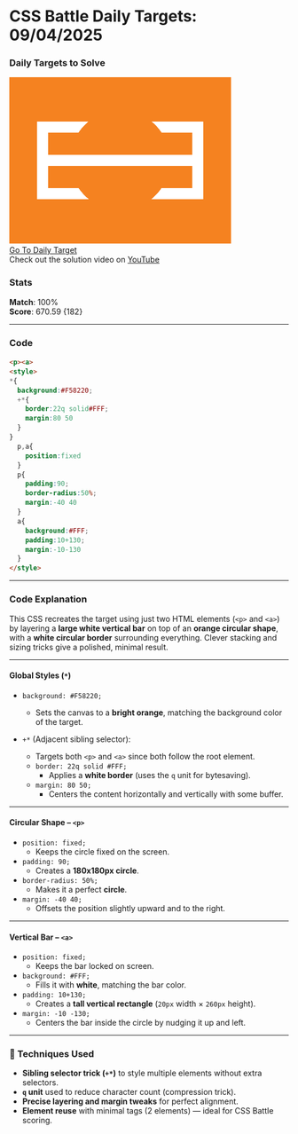 # CSS Battle Daily Targets: 09/04/2025

### Daily Targets to Solve

![picture of daily target](./images/09.png)  
[Go To Daily Target](https://cssbattle.dev/play/B9oigbDhlqcRMq3rKk3Q)  
Check out the solution video on [YouTube](https://youtube.com/shorts/bYelalIAIYI)

### Stats

**Match**: 100%  
**Score**: 670.59 {182}

---

### Code
```html
<p><a>
<style>
*{
  background:#F58220;
  +*{
    border:22q solid#FFF;
    margin:80 50
  }
}
  p,a{
    position:fixed
  }
  p{
    padding:90;
    border-radius:50%;
    margin:-40 40
  }
  a{
    background:#FFF;
    padding:10+130;
    margin:-10-130
  }
</style>
```

---

### **Code Explanation**

This CSS recreates the target using just two HTML elements (`<p>` and `<a>`) by layering a **large white vertical bar** on top of an **orange circular shape**, with a **white circular border** surrounding everything. Clever stacking and sizing tricks give a polished, minimal result.

---

#### **Global Styles (`*`)**
- `background: #F58220;`  
  - Sets the canvas to a **bright orange**, matching the background color of the target.
  
- `+*` (Adjacent sibling selector):  
  - Targets both `<p>` and `<a>` since both follow the root element.
  - `border: 22q solid #FFF;`  
    - Applies a **white border** (uses the `q` unit for bytesaving).
  - `margin: 80 50;`  
    - Centers the content horizontally and vertically with some buffer.

---

#### **Circular Shape – `<p>`**
- `position: fixed;`  
  - Keeps the circle fixed on the screen.
- `padding: 90;`  
  - Creates a **180x180px circle**.
- `border-radius: 50%;`  
  - Makes it a perfect **circle**.
- `margin: -40 40;`  
  - Offsets the position slightly upward and to the right.

---

#### **Vertical Bar – `<a>`**
- `position: fixed;`  
  - Keeps the bar locked on screen.
- `background: #FFF;`  
  - Fills it with **white**, matching the bar color.
- `padding: 10+130;`  
  - Creates a **tall vertical rectangle** (`20px` width × `260px` height).
- `margin: -10 -130;`  
  - Centers the bar inside the circle by nudging it up and left.

---

### 🧠 Techniques Used
- **Sibling selector trick (`+*`)** to style multiple elements without extra selectors.
- **`q` unit** used to reduce character count (compression trick).
- **Precise layering and margin tweaks** for perfect alignment.
- **Element reuse** with minimal tags (2 elements) — ideal for CSS Battle scoring.
